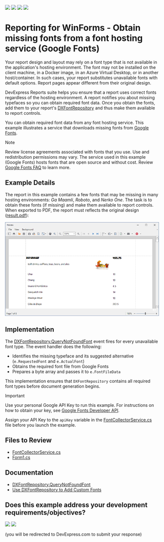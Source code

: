 <!-- default badges list -->
![](https://img.shields.io/endpoint?url=https://codecentral.devexpress.com/api/v1/VersionRange/852747961/24.2.1%2B)
[![](https://img.shields.io/badge/Open_in_DevExpress_Support_Center-FF7200?style=flat-square&logo=DevExpress&logoColor=white)](https://supportcenter.devexpress.com/ticket/details/T1252015)
[![](https://img.shields.io/badge/📖_How_to_use_DevExpress_Examples-e9f6fc?style=flat-square)](https://docs.devexpress.com/GeneralInformation/403183)
[![](https://img.shields.io/badge/💬_Leave_Feedback-feecdd?style=flat-square)](#does-this-example-address-your-development-requirementsobjectives)
<!-- default badges end -->
# Reporting for WinForms - Obtain missing fonts from a font hosting service (Google Fonts)

Your report design and layout may rely on a font type that is not available in the application's hosting environment. The font may not be installed on the client machine, in a Docker image, in an Azure Virtual Desktop, or in another host/container. In such cases, your report substitutes unavailable fonts with default options. Report pages appear different from their original design.  

DevExpress Reports suite helps you ensure that a report uses correct fonts regardless of the hosting environment. A report notifies you about missing typefaces so you can obtain required font data. Once you obtain the fonts, add them to your report's [DXFontRepository](https://docs.devexpress.com/CoreLibraries/404255/devexpress-drawing-library/use-font-repository-to-add-custom-fonts?v=24.2) and thus make them available to report controls. 

You can obtain required font data from any font hosting service. This example illustrates a service that downloads missing fonts from [Google Fonts](https://fonts.google.com). 

> [!Note]
> Review license agreements associated with fonts that you use. Use and redistribution permissions may vary. The service used in this example (Google Fonts) hosts fonts that are open source and without cost. Review [Google Fonts FAQ](https://developers.google.com/fonts/faq) to learn more. 

## Example Details

The report in this example contains a few fonts that may be missing in many hosting environments: _Ga Maamli_, _Roboto_, and _Nerko One_. The task is to obtain these fonts (if missing) and make them available to report controls. When exported to PDF, the report must reflects the original design ([result.pdf](result.pdf)):

![Report PDF file uses typefaces obtained from Google Fonts](report-with-fonts.png)

## Implementation

The [DXFontRepository.QueryNotFoundFont](https://docs.devexpress.com/CoreLibraries/DevExpress.Drawing.DXFontRepository.QueryNotFoundFont?v=24.2) event fires for every unavailable font type. The event handler does the following: 

- Identifies the missing typeface and its suggested alternative (`e.RequestedFont` and `e.ActualFont`) 
- Obtains the required font file from Google Fonts
- Prepares a byte array and passes it to `e.FontFileData`

This implementation ensures that `DXFontRepository` contains all required font types before document generation begins.  


> [!Important]
> Use your personal Google API Key to run this example. For instructions on how to obtain your key, see [Google Fonts Developer API](https://developers.google.com/fonts/docs/developer_api#identifying_your_application_to_google). 
>
> Assign your API Key to the `apiKey` variable in the [FontCollectorService.cs](./CS/LoadMissingFonts/FontCollectorService.cs#L19) file before you launch the example. 

## Files to Review

- [FontCollectorService.cs](./CS/LoadMissingFonts/FontCollectorService.cs)
- [Form1.cs](./CS/LoadMissingFonts/Form1.cs)

## Documentation

- [DXFontRepository.QueryNotFoundFont](https://docs.devexpress.com/CoreLibraries/DevExpress.Drawing.DXFontRepository.QueryNotFoundFont?v=24.2)
- [Use DXFontRepository to Add Custom Fonts](https://docs.devexpress.com/CoreLibraries/404255/devexpress-drawing-library/use-font-repository-to-add-custom-fonts?v=24.2)

<!-- feedback -->
## Does this example address your development requirements/objectives?

[<img src="https://www.devexpress.com/support/examples/i/yes-button.svg"/>](https://www.devexpress.com/support/examples/survey.xml?utm_source=github&utm_campaign=reporting-winforms-load-missing-fonts-from-google&~~~was_helpful=yes) [<img src="https://www.devexpress.com/support/examples/i/no-button.svg"/>](https://www.devexpress.com/support/examples/survey.xml?utm_source=github&utm_campaign=reporting-winforms-load-missing-fonts-from-google&~~~was_helpful=no)

(you will be redirected to DevExpress.com to submit your response)
<!-- feedback end -->
